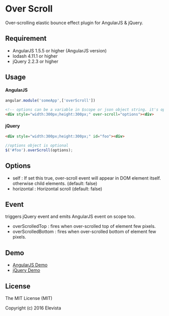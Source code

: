 # Over Scroll
Over-scrolling elastic bounce effect plugin for AngularJS &amp; jQuery.

## Requirement
- AngularJS 1.5.5 or higher (AngularJS version)
- lodash 4.11.1 or higher
- jQuery 2.2.3 or higher

## Usage
#### AngularJS
>
```javascript
angular.module('someApp',['overScroll'])
```
```html
<!-- options can be a variable in $scope or json object string. it's optional -->
<div style="width:300px;height:300px;" over-scroll="options"><div>
```

#### jQuery
>
```html
<div style="width:300px;height:300px;" id="foo"><div>
```
```javascript
//options object is optional
$('#foo').overScroll(options);
```

## Options
- self : If set this true, over-scroll event will appear in DOM element itself. otherwise child elements. (default: false)
- horizontal : Horizontal scroll (default: false)

## Event
triggers jQuery event and emits AngularJS event on scope too.
- overScrolledTop : fires when over-scrolled top of element few pixels.
- overScrolledBottom : fires when over-scrolled bottom of element few pixels.

## Demo
- <a href="http://run.plnkr.co/plunks/jRXcL9/" target="_blank">AngularJS Demo</a>
- <a href="http://run.plnkr.co/plunks/iycW6O/" target="_blank">jQuery Demo</a>

## License
The MIT License (MIT)

Copyright (c) 2016 Elevista
